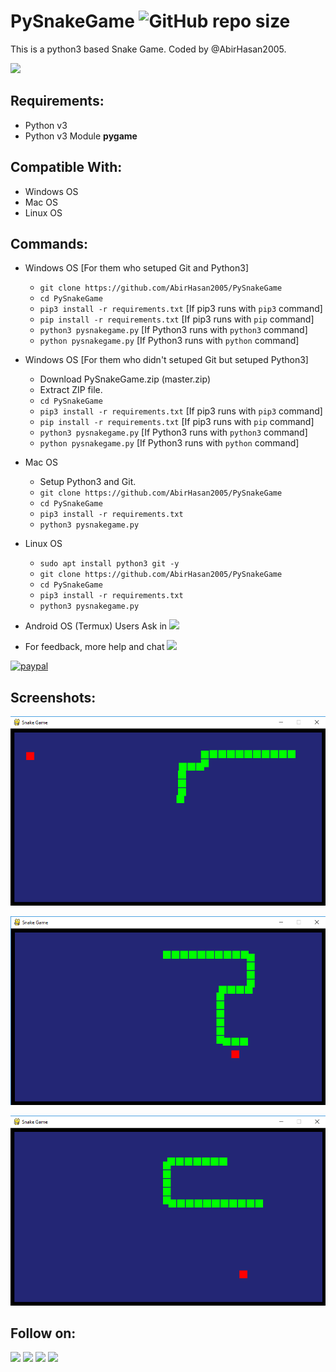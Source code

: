 # PySnakeGame ![GitHub repo size](https://img.shields.io/github/repo-size/AbirHasan2005/PySnakeGame?label=Repo%20Size)
This is a python3 based Snake Game. Coded by @AbirHasan2005.

<a href="https://t.me/linux_repo"><img src="https://img.shields.io/badge/Telegram-Join%20Telegram%20Group-blue.svg?logo=telegram"></a>

## Requirements:
- Python v3
- Python v3 Module **pygame**

## Compatible With:
- Windows OS
- Mac OS
- Linux OS

## Commands:
- Windows OS [For them who setuped Git and Python3]
	- `git clone https://github.com/AbirHasan2005/PySnakeGame`
	- `cd PySnakeGame`
	- `pip3 install -r requirements.txt` [If pip3 runs with `pip3` command]
	- `pip install -r requirements.txt` [If pip3 runs with `pip` command]
	- `python3 pysnakegame.py` [If Python3 runs with `python3` command]
	- `python pysnakegame.py` [If Python3 runs with `python` command]

- Windows OS [For them who didn't setuped Git but setuped Python3]
	- Download PySnakeGame.zip (master.zip)
	- Extract ZIP file.
	- `cd PySnakeGame`
	- `pip3 install -r requirements.txt` [If pip3 runs with `pip3` command]
	- `pip install -r requirements.txt` [If pip3 runs with `pip` command]
	- `python3 pysnakegame.py` [If Python3 runs with `python3` command]
	- `python pysnakegame.py` [If Python3 runs with `python` command]

- Mac OS
	- Setup Python3 and Git.
	- `git clone https://github.com/AbirHasan2005/PySnakeGame`
	- `cd PySnakeGame`
	- `pip3 install -r requirements.txt`
	- `python3 pysnakegame.py`

- Linux OS
	- `sudo apt install python3 git -y`
	- `git clone https://github.com/AbirHasan2005/PySnakeGame`
	- `cd PySnakeGame`
	- `pip3 install -r requirements.txt`
	- `python3 pysnakegame.py`

- Android OS (Termux) Users Ask in <a href="https://t.me/linux_repo"><img src="https://img.shields.io/badge/Telegram-Join%20Telegram%20Group-blue.svg?logo=telegram"></a>

- For feedback, more help and chat <a href="https://t.me/linux_repo"><img src="https://img.shields.io/badge/Telegram-Join%20Telegram%20Group-blue.svg?logo=telegram"></a>

[![paypal](https://www.paypalobjects.com/en_US/i/btn/btn_donateCC_LG.gif)](https://paypal.me/AbirHasan2005)


## Screenshots:

![Screeshot](https://github.com/AbirHasan2005/PySnakeGame/blob/master/cap1.png)

![Screeshot](https://github.com/AbirHasan2005/PySnakeGame/blob/master/cap2.png)

![Screeshot](https://github.com/AbirHasan2005/PySnakeGame/blob/master/cap3.png)


## Follow on:
<a href="https://github.com/AbirHasan2005"><img src="https://img.shields.io/badge/GitHub-Follow%20on%20GitHub-inactive.svg?logo=github"></a> <a href="https://twitter.com/AbirHasan2005"><img src="https://img.shields.io/badge/Twitter-Follow%20on%20Twitter-informational.svg?logo=twitter"></a> <a href="https://facebook.com/AbirHasan2005"><img src="https://img.shields.io/badge/Facebook-Follow%20on%20Facebook-blue.svg?logo=facebook"></a> <a href="https://instagram.com/AbirHasan2005"><img src="https://img.shields.io/badge/Instagram-Follow%20on%20Instagram-important.svg?logo=instagram"></a>
